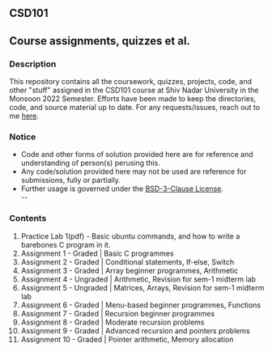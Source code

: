 ## CSD101
Course assignments, quizzes et al.
--
### Description
This repository contains all the coursework, quizzes, projects, code, and other "stuff" assigned in the CSD101 course at
Shiv Nadar University in the Monsoon 2022 Semester. Efforts have been made to keep the directories, code, and source 
material up to date. For any requests/issues, reach out to me [here](mailto:typhoeusxoxo@gmail.com).

### Notice
* Code and other forms of solution provided here are for reference and understanding of person(s) perusing this.
* Any code/solution provided here may not be used are reference for submissions, fully or partially.
* Further usage is governed under the [BSD-3-Clause License](LICENSE).  
--
### Contents
01. Practice Lab 1(pdf) - Basic ubuntu commands, and how to write a barebones C program in it.
02. Assignment 1 - Graded | Basic C programmes 
03. Assignment 2 - Graded | Conditional statements, If-else, Switch
04. Assignment 3 - Graded | Array beginner programmes, Arithmetic
05. Assignment 4 - Ungraded | Arithmetic, Revision for sem-1 midterm lab
06. Assignment 5 - Ungraded | Matrices, Arrays, Revision for sem-1 midterm lab
07. Assignment 6 - Graded | Menu-based beginner programmes, Functions
08. Assignment 7 - Graded | Recursion beginner programmes
09. Assignment 8 - Graded | Moderate recursion problems
10. Assignment 9 - Graded | Advanced recursion and pointers problems
11. Assignment 10 - Graded | Pointer arithmetic, Memory allocation 



        
